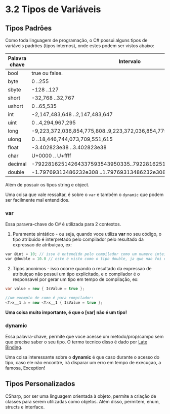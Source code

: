 # 3.2 Tipos de Variáveis

## Tipos Padrões

Como toda linguagem de programação, o C# possui alguns tipos de variáveis padrões (tipos internos), onde estes podem ser vistos abaixo:

| Palavra chave | Intervalo                                                     |
| ------------- | ------------------------------------------------------------- |
| bool          | true ou false.                                                |
| byte          | 0 ..255                                                       |
| sbyte         | -128 ..127                                                    |
| short         | -32,768 ..32,767                                              |
| ushort        | 0 ..65,535                                                    |
| int           | -2,147,483,648 ..2,147,483,647                                |
| uint          | 0 ..4,294,967,295                                             |
| long          | -9,223,372,036,854,775,808..9,223,372,036,854,775,807         |
| ulong         | 0 ..18,446,744,073,709,551,615                                |
| float         | -3.402823e38 ..3.402823e38                                    |
| char          | U+0000 .. U+ffff                                              |
| decimal       | -79228162514264337593543950335..79228162514264337593543950335 |
| double        | -1.79769313486232e308 ..1.79769313486232e308                  |

Além de possuir os tipos string e object.

Uma coisa que vale ressaltar, é sobre o `var` e também o `dynamic` que podem ser facilmente mal entendidos.

### var

Essa paravra-chave do C# é utilizada para 2 contextos.

1. Puramente sintático - ou seja, quando voce utiliza **var** no seu código, o tipo atribuido é interpretado pelo compilador pelo resultado da expressao de atribuiçao, ex:

```cs
var @int = 10; // isso é entendido pelo compilador como um numero inteiro (int)
var @double = 10.0 // este é visto como o tipo double, ja que nao foi explicitado o tipo flutuante (D, d, m, M, f, F) repectivamente double, decimal e float
```

2. Tipos anonimos - isso ocorre quando o resultado da expressao de atribuiçao não possui um tipo explicitado, e o compilador é o responsavel por gerar um tipo em tempo de compilação, ex:

```cs
var value = new { IsValue = true };

//um exemplo de como é para compilador:
<T>x__1 a = new <T>x__1 { IsValue = true };
```

**Uma coisa muito importante, é que o [var] não é um tipo!**

### dynamic

Essa palavra-chave, permite que voce acesse um metodo/prop/campo sem que precise saber o seu tipo.
O termo tecnico disso é dado por [Late Binding](https://en.wikipedia.org/wiki/Late_binding#Late_binding_in_.NET).

Uma coisa interessante sobre o **dynamic** é que caso durante o acesso do tipo, caso ele não encontre, irá disparar um erro em tempo de execuçao, a famosa, Exception!

## Tipos Personalizados

CSharp, por ser uma linguagem orientada à objeto, permite a criação de classes para serem utilizadas como objetos. Além disso, permitem, enum, structs e interface.
